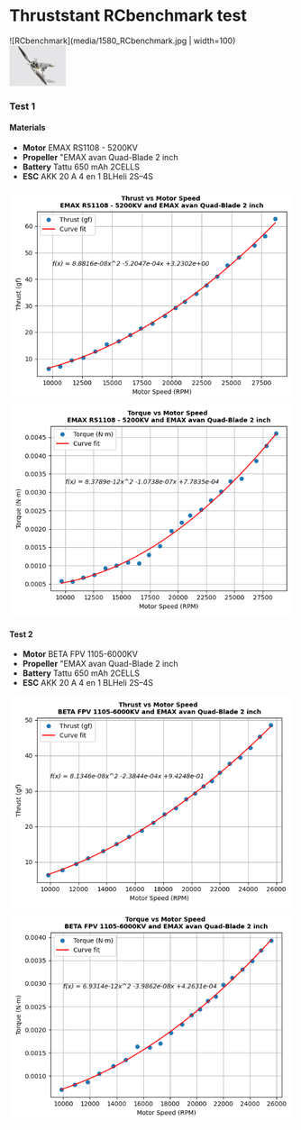 # Thruststant RCbenchmark test

![RCbenchmark](media/1580_RCbenchmark.jpg | width=100)
<img src="media/1580_RCbenchmark.jpg" alt="alt text" width="100">

### Test 1
#### Materials

* **Motor** EMAX RS1108 - 5200KV 
* **Propeller** "EMAX avan Quad-Blade 2 inch
* **Battery** Tattu 650 mAh 2CELLS
* **ESC** AKK 20 A 4 en 1 BLHeli 2S–4S

![](figures/Thrust_EMAXRS1108_EMAXavan2inch.png) ![](figures/Torque_EMAXRS1108_EMAXavan2inch.png)


#### Test 2

* **Motor** BETA FPV 1105-6000KV
* **Propeller** "EMAX avan Quad-Blade 2 inch
* **Battery** Tattu 650 mAh 2CELLS
* **ESC** AKK 20 A 4 en 1 BLHeli 2S–4S

![](figures/Thrust_BETAFPV1105_EMAXavan2inch.png) ![](figures/Torque_BETAFPV1105_EMAXavan2inch.png)

